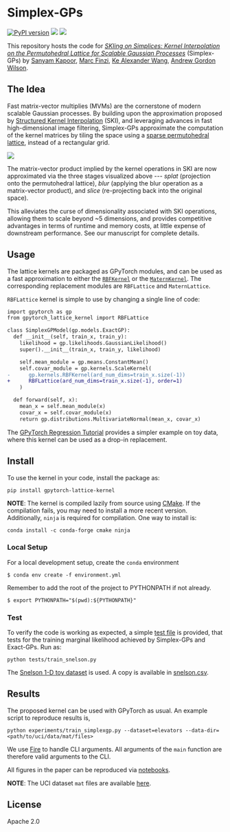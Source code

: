 # Simplex-GPs

[![PyPI version](https://badge.fury.io/py/gpytorch-lattice-kernel.svg)](https://pypi.org/project/gpytorch-lattice-kernel/)
[![](https://img.shields.io/badge/arXiv-2021.xxxx-red)](https://u.perhapsbay.es/simplex-gp-arxiv)
[![](https://img.shields.io/badge/ICML-2021-brightgreen)](https://u.perhapsbay.es/simplex-gp)

This repository hosts the code for [_SKIing on Simplices: Kernel Interpolation on the Permutohedral Lattice for Scalable Gaussian Processes_](https://u.perhapsbay.es/simplex-gp) (Simplex-GPs) by 
[Sanyam Kapoor](https://im.perhapsbay.es), [Marc Finzi](https://mfinzi.github.io),
[Ke Alexander Wang](https://keawang.github.io), 
[Andrew Gordon Wilson](https://cims.nyu.edu/~andrewgw/).

## The Idea

Fast matrix-vector multiplies (MVMs) are the cornerstone of modern scalable 
Gaussian processes. By building upon the approximation proposed by 
[Structured Kernel Interpolation](http://proceedings.mlr.press/v37/wilson15.pdf) (SKI),
and leveraging advances in fast high-dimensional image filtering,
Simplex-GPs approximate the computation of the kernel matrices by tiling the 
space using a [sparse permutohedral lattice](http://graphics.stanford.edu/papers/permutohedral/), instead of a rectangular grid.

![](https://i.imgur.com/rLJOe5g.png)

The matrix-vector product implied by the kernel operations in SKI are now
approximated via the three stages visualized above --- 
_splat_ (projection onto the permutohedral lattice),
_blur_ (applying the blur operation as a matrix-vector product), and
_slice_ (re-projecting back into the original space).

This alleviates the curse of dimensionality associated with SKI operations,
allowing them to scale beyond ~5 dimensions, and provides competitive advantages
in terms of runtime and memory costs, at little expense of downstream performance.
See our manuscript for complete details.

## Usage

The lattice kernels are packaged as GPyTorch modules, and can be used as a 
fast approximation to either the [`RBFKernel`](https://docs.gpytorch.ai/en/stable/kernels.html#rbfkernel)
or the [`MaternKernel`](https://docs.gpytorch.ai/en/stable/kernels.html#maternkernel).
The corresponding replacement modules are `RBFLattice` and `MaternLattice`.

`RBFLattice` kernel is simple to use by changing a single line of code:
```diff
import gpytorch as gp
from gpytorch_lattice_kernel import RBFLattice

class SimplexGPModel(gp.models.ExactGP):
  def __init__(self, train_x, train_y):
    likelihood = gp.likelihoods.GaussianLikelihood()
    super().__init__(train_x, train_y, likelihood)

    self.mean_module = gp.means.ConstantMean()
    self.covar_module = gp.kernels.ScaleKernel(
-      gp.kernels.RBFKernel(ard_num_dims=train_x.size(-1))
+      RBFLattice(ard_num_dims=train_x.size(-1), order=1)
    )

  def forward(self, x):
    mean_x = self.mean_module(x)
    covar_x = self.covar_module(x)
    return gp.distributions.MultivariateNormal(mean_x, covar_x)
```

The [GPyTorch Regression Tutorial](https://docs.gpytorch.ai/en/stable/examples/01_Exact_GPs/Simple_GP_Regression.html)
provides a simpler example on toy data, where this kernel can be used as a 
drop-in replacement.

## Install

To use the kernel in your code, install the package as:

```shell
pip install gpytorch-lattice-kernel
```

**NOTE**: The kernel is compiled lazily from source using [CMake](https://cmake.org). 
If the compilation fails, you may need to install a more recent version. 
Additionally, `ninja` is required for compilation. One way to install is:

```shell
conda install -c conda-forge cmake ninja
```

### Local Setup

For a local development setup, create the `conda` environment

```shell
$ conda env create -f environment.yml
```

Remember to add the root of the project to PYTHONPATH if not already.

```shell
$ export PYTHONPATH="$(pwd):${PYTHONPATH}"
```

### Test

To verify the code is working as expected, a simple [test file](./tests/train_snelson.py) 
is provided, that tests for the training marginal likelihood achieved by 
Simplex-GPs and Exact-GPs. Run as:

```shell
python tests/train_snelson.py
```

The [Snelson 1-D toy dataset](http://www.gatsby.ucl.ac.uk/~snelson/) is used.
A copy is available in [snelson.csv](./notebooks/snelson.csv).

## Results

The proposed kernel can be used with GPyTorch as usual. An example script to
reproduce results is,

```shell
python experiments/train_simplexgp.py --dataset=elevators --data-dir=<path/to/uci/data/mat/files>
```

We use [Fire](https://google.github.io/python-fire/guide/) to handle CLI arguments.
All arguments of the `main` function are therefore valid arguments to the CLI.

All figures in the paper can be reproduced via [notebooks](./notebooks).

**NOTE**: The UCI dataset `mat` files are available [here](https://cims.nyu.edu/~andrewgw/pattern/).

## License

Apache 2.0